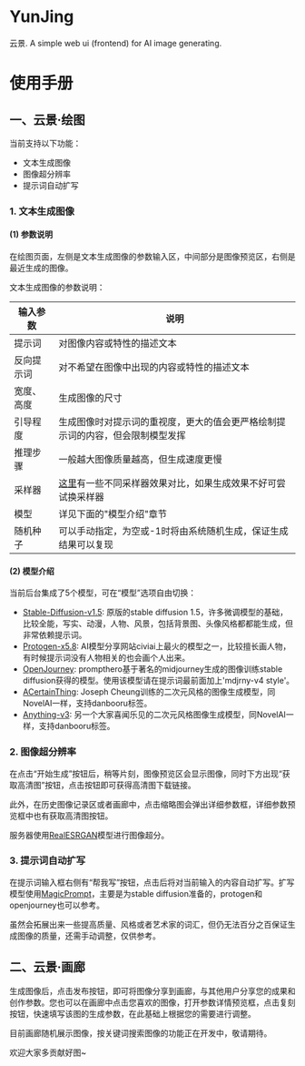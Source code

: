# YunJing
云景. A simple web ui (frontend) for AI image generating. 

# 使用手册

## 一、云景·绘图

当前支持以下功能：
- 文本生成图像
- 图像超分辨率
- 提示词自动扩写

### 1. 文本生成图像

#### (1) 参数说明

在绘图页面，左侧是文本生成图像的参数输入区，中间部分是图像预览区，右侧是最近生成的图像。

文本生成图像的参数说明：

| 输入参数   | 说明                                                                                                                                                            |
| ---------- | --------------------------------------------------------------------------------------------------------------------------------------------------------------- |
| 提示词     | 对图像内容或特性的描述文本                                                                                                                                      |
| 反向提示词 | 对不希望在图像中出现的内容或特性的描述文本                                                                                                                      |
| 宽度、高度 | 生成图像的尺寸                                                                                                                                                  |
| 引导程度   | 生成图像时对提示词的重视度，更大的值会更严格绘制提示词的内容，但会限制模型发挥                                                                                  |
| 推理步骤   | 一般越大图像质量越高，但生成速度更慢                                                                                                                            |
| 采样器     | [这里](https://github.com/AUTOMATIC1111/stable-diffusion-webui/wiki/Features#sampling-method-selection)有一些不同采样器效果对比，如果生成效果不好可尝试换采样器 |
| 模型       | 详见下面的"模型介绍"章节                                                                                                                                        |
| 随机种子   | 可以手动指定，为空或-1时将由系统随机生成，保证生成结果可以复现                                                                                                  |

#### (2) 模型介绍

当前后台集成了5个模型，可在“模型”选项自由切换：

- [Stable-Diffusion-v1.5](https://huggingface.co/runwayml/stable-diffusion-v1-5): 原版的stable diffusion 1.5，许多微调模型的基础，比较全能，写实、动漫，人物、风景，包括背景图、头像风格都都能生成，但非常依赖提示词。
- [Protogen-x5.8](https://huggingface.co/darkstorm2150/Protogen_x5.8_Official_Release): AI模型分享网站civiai上最火的模型之一，比较擅长画人物，有时候提示词没有人物相关的也会画个人出来。
- [OpenJourney](https://huggingface.co/prompthero/openjourney): prompthero基于著名的midjourney生成的图像训练stable diffusion获得的模型。使用该模型请在提示词最前面加上'mdjrny-v4 style'。
- [ACertainThing](https://huggingface.co/JosephusCheung/ACertainThing): Joseph Cheung训练的二次元风格的图像生成模型，同NovelAI一样，支持danbooru标签。
- [Anything-v3](https://huggingface.co/Linaqruf/anything-v3.0): 另一个大家喜闻乐见的二次元风格图像生成模型，同NovelAI一样，支持danbooru标签。

### 2. 图像超分辨率

在点击“开始生成”按钮后，稍等片刻，图像预览区会显示图像，同时下方出现“获取高清图”按钮，点击按钮即可获得高清图下载链接。

此外，在历史图像记录区或者画廊中，点击缩略图会弹出详细参数框，详细参数预览框中也有获取高清图按钮。

服务器使用[RealESRGAN](https://github.com/xinntao/Real-ESRGAN)模型进行图像超分。

### 3. 提示词自动扩写

在提示词输入框右侧有“帮我写”按钮，点击后将对当前输入的内容自动扩写。扩写模型使用[MagicPrompt](https://huggingface.co/Gustavosta/MagicPrompt-Stable-Diffusion)，主要是为stable diffusion准备的，protogen和openjourney也可以参考。

虽然会拓展出来一些提高质量、风格或者艺术家的词汇，但仍无法百分之百保证生成图像的质量，还需手动调整，仅供参考。

## 二、云景·画廊

生成图像后，点击发布按钮，即可将图像分享到画廊，与其他用户分享您的成果和创作参数。您也可以在画廊中点击您喜欢的图像，打开参数详情预览框，点击复刻按钮，快速填写该图的生成参数，在此基础上根据您的需要进行调整。

目前画廊随机展示图像，按关键词搜索图像的功能正在开发中，敬请期待。

欢迎大家多贡献好图~





